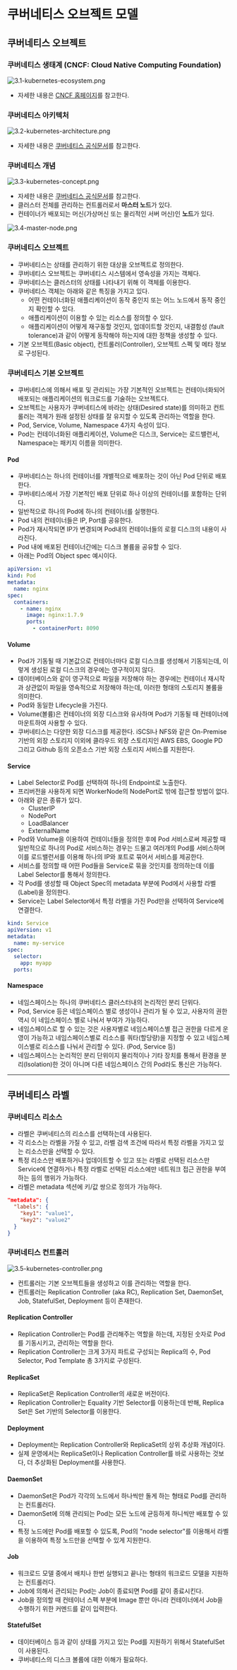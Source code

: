 # 쿠버네티스 오브젝트 모델

## 쿠버네티스 오브젝트

### 쿠버네티스 생태계 (CNCF: Cloud Native Computing Foundation)

![3.1-kubernetes-ecosystem.png](images%2F3.1-kubernetes-ecosystem.png)

- 자세한 내용은 [CNCF 홈페이지](https://landscape.cncf.io/)를 참고한다.

### 쿠버네티스 아키텍처

![3.2-kubernetes-architecture.png](images%2F3.2-kubernetes-architecture.png)

- 자세한 내용은 [쿠버네티스 공식문서]( https://kubernetes.io/docs/concepts/architecture/)를 참고한다.

### 쿠버네티스 개념

![3.3-kubernetes-concept.png](images%2F3.3-kubernetes-concept.png)

- 자세한 내용은 [쿠버네티스 공식문서](https://kubernetes.io/docs/concepts)를 참고한다.
- 클러스터 전체를 관리하는 컨트롤러로서 **마스터 노드**가 있다.
- 컨테이너가 배포되는 머신(가상머신 또는 물리적인 서버 머신)인 **노드**가 있다.

![3.4-master-node.png](images%2F3.4-master-node.png)

### 쿠버네티스 오브젝트

- 쿠버네티스는 상태를 관리하기 위한 대상을 오브젝트로 정의한다.
- 쿠버네티스 오브젝트는 쿠버네티스 시스템에서 영속성을 가지는 객체다.
- 쿠버네티스는 클러스터의 상태를 나타내기 위해 이 객체를 이용한다.
- 쿠버네티스 객체는 아래와 같은 특징을 가지고 있다.
  - 어떤 컨테이너화된 애플리케이션이 동작 중인지 또는 어느 노드에서 동작 중인지 확인할 수 있다.
  - 애플리케이션이 이용할 수 있는 리소스를 정의할 수 있다.
  - 애플리케이션이 어떻게 재구동할 것인지, 업데이트할 것인지, 내결함성 (fault tolerance)과 같이 어떻게 동작해야 하는지에 대한 정책을 생성할 수 있다.
- 기본 오브젝트(Basic object), 컨트롤러(Controller), 오브젝트 스펙 및 메타 정보로 구성된다.

### 쿠버네티스 기본 오브젝트

- 쿠버네티스에 의해서 배포 및 관리되는 가장 기본적인 오브젝트는 컨테이너화되어 배포되는 애플리케이션의 워크로드를 기술하는 오브젝트다.
- 오브젝트는 사용자가 쿠버네티스에 바라는 상태(Desired state)를 의미하고 컨트롤러는 객체가 원래 설정된 상태를 잘 유지할 수 있도록 관리하는 역할을 한다.
- Pod, Service, Volume, Namespace 4가지 속성이 있다.
- Pod는 컨테이너화된 애플리케이션, Volume은 디스크, Service는 로드밸런서, Namespace는 패키지 이름을 의미한다.

#### Pod

- 쿠버네티스는 하나의 컨테이너를 개별적으로 배포하는 것이 아닌 Pod 단위로 배포한다.
- 쿠버네티스에서 가장 기본적인 배포 단위로 하나 이상의 컨테이너를 포함하는 단위다.
- 일반적으로 하나의 Pod에 하나의 컨테이너를 실행한다.
- Pod 내의 컨테이너들은 IP, Port를 공유한다.
- Pod가 재시작되면 IP가 변경되며 Pod내의 컨테이너들의 로컬 디스크의 내용이 사라진다.
- Pod 내에 배포된 컨테이너간에는 디스크 볼륨을 공유할 수 있다.
- 아래는 Pod의 Object spec 예시이다.

```yaml
apiVersion: v1
kind: Pod
metadata:
  name: nginx
spec:
  containers:
    - name: nginx
      image: nginx:1.7.9
      ports:
        - containerPort: 8090
```

#### Volume

- Pod가 기동될 때 기본값으로 컨테이너마다 로컬 디스크를 생성해서 기동되는데, 이렇게 생성된 로컬 디스크의 경우에는 영구적이지 않다.
- 데이터베이스와 같이 영구적으로 파일을 저장해야 하는 경우에는 컨테이너 재시작과 상관없이 파일을 영속적으로 저장해야 하는데, 이러한 형태의 스토리지 볼륨을 의미한다.
- Pod와 동일한 Lifecycle을 가진다.
- Volume(볼륨)은 컨테이너의 외장 디스크와 유사하며 Pod가 기동될 때 컨테이너에 마운트하여 사용할 수 있다.
- 쿠버네티스는 다양한 외장 디스크를 제공한다. iSCSI나 NFS와 같은 On-Premise 기반의 외장 스토리지 이외에 클라우드 외장 스토리지인 AWS EBS, Google PD 그리고 Github 등의 오픈소스 기반 외장 스토리지 서비스를 지원한다.

#### Service

- Label Selector로 Pod를 선택하여 하나의 Endpoint로 노출한다.
- 프리버전을 사용하게 되면 WorkerNode의 NodePort로 밖에 접근할 방법이 없다.
- 아래와 같은 종류가 있다. 
  - ClusterIP
  - NodePort
  - LoadBalancer
  - ExternalName
- Pod와 Volume을 이용하여 컨테이너들을 정의한 후에 Pod 서비스로써 제공할 때 일반적으로 하나의 Pod로 서비스하는 경우는 드물고 여러개의 Pod를 서비스하며 이를 로드밸런서를 이용해 하나의 IP와 포트로 묶어서 서비스를 제공한다.
- 서비스를 정의할 때 어떤 Pod들을 Service로 묶을 것인지를 정의하는데 이를 Label Selector를 통해서 정의한다.
- 각 Pod를 생성할 때 Object Spec의 metadata 부분에 Pod에서 사용할 라벨(Label)을 정의한다.
- Service는 Label Selector에서 특정 라벨을 가진 Pod만을 선택하여 Service에 연결한다.

```yaml
kind: Service
apiVersion: v1
metadata:
  name: my-service
spec:
  selector:
    app: myapp
  ports:
```

#### Namespace

- 네임스페이스는 하나의 쿠버네티스 클러스터내의 논리적인 분리 단위다.
- Pod, Service 등은 네임스페이스 별로 생성이나 관리가 될 수 있고, 사용자의 권한 역시 이 네임스페이스 별로 나눠서 부여가 가능하다.
- 네임스페이스로 할 수 있는 것은 사용자별로 네임스페이스별 접근 권한을 다르게 운영이 가능하고 네임스페이스별로 리소스를 쿼타(할당량)을 지정할 수 있고 네임스페이스별로 리소스를 나눠서 관리할 수 있다. (Pod, Service 등)
- 네임스페이스는 논리적인 분리 단위이지 물리적이나 기타 장치를 통해서 환경을 분리(Isolation)한 것이 아니며 다른 네임스페이스 간의 Pod라도 통신은 가능하다.

---

## 쿠버네티스 라벨

### 쿠버네티스 리소스

- 라벨은 쿠버네티스의 리소스를 선택하는데 사용된다.
- 각 리소스는 라벨을 가질 수 있고, 라벨 검색 조건에 따라서 특정 라벨을 가지고 있는 리소스만을 선택할 수 있다.
- 특정 리소스만 배포하거나 업데이트할 수 있고 또는 라벨로 선택된 리소스만 Service에 연결하거나 특정 라벨로 선택된 리소스에만 네트워크 접근 권한을 부여하는 등의 행위가 가능하다.
- 라벨은 metadata 섹션에 키/값 쌍으로 정의가 가능하다.

```json
"metadata": {
  "labels": {
    "key1": "value1",
    "key2": "value2"
  }         
}
```

### 쿠버네티스 컨트롤러

![3.5-kubernetes-controller.png](images%2F3.5-kubernetes-controller.png)

- 컨트롤러는 기본 오브젝트들을 생성하고 이를 관리하는 역할을 한다.
- 컨트롤러는 Replication Controller (aka RC), Replication Set, DaemonSet, Job, StatefulSet, Deployment 등이 존재한다.

#### Replication Controller

- Replication Controller는 Pod를 관리해주는 역할을 하는데, 지정된 숫자로 Pod를 기동시키고, 관리하는 역할을 한다.
- Replication Controller는 크게 3가지 파트로 구성되는 Replica의 수, Pod Selector, Pod Template 총 3가지로 구성된다.

#### ReplicaSet

- ReplicaSet은 Replication Controller의 새로운 버전이다.
- Replication Controller는 Equality 기반 Selector를 이용하는데 반해, Replica Set은 Set 기반의 Selector를 이용한다.

#### Deployment

- Deployment는 Replication Controller와 ReplicaSet의 상위 추상화 개념이다.
- 실제 운영에서는 ReplicaSet이나 Replication Controller를 바로 사용하는 것보다, 더 추상화된 Deployment를 사용한다.

#### DaemonSet

- DaemonSet은 Pod가 각각의 노드에서 하나씩만 돌게 하는 형태로 Pod를 관리하는 컨트롤러다.
- DaemonSet에 의해 관리되는 Pod는 모든 노드에 균등하게 하니씩만 배포할 수 있다.
- 특정 노드에만 Pod를 배포할 수 있도록, Pod의 "node selector"를 이용해서 라벨을 이용하여 특정 노드만을 선택할 수 있게 지원한다.

#### Job

- 워크로드 모델 중에서 배치나 한번 실행되고 끝나는 형태의 워크로드 모델을 지원하는 컨트롤러다.
- Job에 의해서 관리되는 Pod는 Job이 종료되면 Pod를 같이 종료시킨다.
- Job을 정의할 때 컨테이너 스펙 부분에 Image 뿐만 아니라 컨테이너에서 Job을 수행하기 위한 커멘드를 같이 입력한다.

#### StatefulSet

- 데이터베이스 등과 같이 상태를 가지고 있는 Pod를 지원하기 위해서 StatefulSet이 사용된다.
- 쿠버네티스의 디스크 볼륨에 대한 이해가 필요하다.